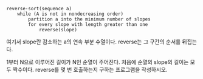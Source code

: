 ```
reverse-sort(sequence a)
    while (A is not in nondecreasing order)
        partition a into the minimum number of slopes
        for every slope with length greater than one
            reverse(slope)
```

여기서 slope란 감소하는 a의 연속 부분 수열이다.
reverse는 그 구간의 순서를 뒤집는다.

1부터 N으로 이루어진 길이가 N인 순열이 주어진다.
처음에 순열의 slope의 길이는 모두 짝수이다.
reverse를 몇 번 호출하는지 구하는 프로그램을 작성하시오.